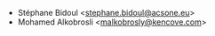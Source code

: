 - Stéphane Bidoul \<<stephane.bidoul@acsone.eu>\>
- Mohamed Alkobrosli \<<malkobrosly@kencove.com>\>
